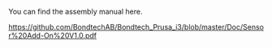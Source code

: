 You can find the assembly manual here.

https://github.com/BondtechAB/Bondtech_Prusa_i3/blob/master/Doc/Sensor%20Add-On%20V1.0.pdf
